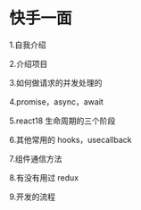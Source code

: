 # 快手一面

1.自我介绍

2.介绍项目

3.如何做请求的并发处理的

4.promise，async，await

5.react18 生命周期的三个阶段

6.其他常用的 hooks，usecallback

7.组件通信方法

8.有没有用过 redux

9.开发的流程
